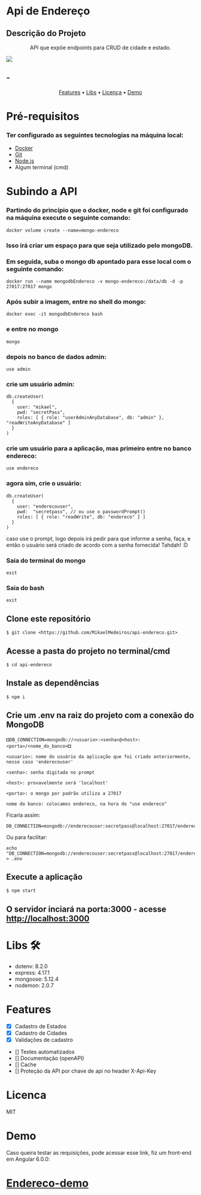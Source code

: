 # Api de Endereço
## Descrição do Projeto
<p align="center">API que expõe endpoints para CRUD de cidade e estado.</p>

<img src="https://img.shields.io/static/v1?label=API&message=Mikael&color=73459c1&style=for-the-badge&logo=ghost"/>

## - 

<p align="center">
 <a href="#Features">Features</a> •
 <a href="#Libs">Libs</a> • 
 <a href="#Licenca">Licença</a> •
 <a href="#Demo">Demo</a> 
</p>

# Pré-requisitos
### Ter configurado as seguintes tecnologias na máquina local:
- [Docker](https://www.docker.com/) 
- [Git](https://git-scm.com)
- [Node.js](https://nodejs.org/en/)
- Algum terminal (cmd)

# Subindo a API

### Partindo do princípio que o docker, node e git foi configurado na máquina execute o seguinte comando: 

```
docker volume create --name=mongo-endereco
```

### Isso irá criar um espaço para que seja utilizado pelo mongoDB.

### Em seguida, suba o mongo db apontado para esse local com o seguinte comando: 
```
docker run --name mongodbEndereco -v mongo-endereco:/data/db -d -p 27017:27017 mongo
```

### Após subir a imagem, entre no shell do mongo: 
```
docker exec -it mongodbEndereco bash
```

### e entre no mongo
```
mongo
```

### depois no banco de dados admin: 
```
use admin
```
### crie um usuário admin: 
```
db.createUser(
  {
    user: "mikael",
    pwd: "secretPass",
    roles: [ { role: "userAdminAnyDatabase", db: "admin" }, "readWriteAnyDatabase" ]
  }
)
```
### crie um usuário para a aplicação, mas primeiro entre no banco endereco: 
```
use endereco
```
### agora sim, crie o usuário:
```
db.createUser(
  {
    user: "enderecouser",
    pwd:  "secretpass", // ou use o passwordPrompt()
    roles: [ { role: "readWrite", db: "endereco" } ]
  }
)
```
caso use o prompt, logo depois irá pedir para que informe a senha, faça, e então o usuário será criado de acordo com a senha fornecida! Tahdah! :D

### Saia do terminal do mongo
```
exit
```
### Saia do bash 
```
exit
```

## Clone este repositório
```
$ git clone <https://github.com/MikaelMedeiros/api-endereco.git>
```

## Acesse a pasta do projeto no terminal/cmd
```
$ cd api-endereco
```
## Instale as dependências
```
$ npm i
```

## Crie um .env na raiz do projeto com a conexão do MongoDB
◘`DB_CONNECTION=mongodb://<usuario>:<senha>@<host>:<porta>/<nome_do_banco>`◘

`<usuario>: nome do usuário da aplicação que foi criado anteriormente, nesse caso 'enderecouser'`

`<senha>: senha digitada no prompt`

`<host>: provavelmente será 'localhost'`

`<porta>: o mongo por padrão utiliza a 27017`

`nome do banco: colocamos endereco, na hora do "use endereco"`

Ficaria assim:
```
DB_CONNECTION=mongodb://enderecouser:secretpass@localhost:27017/endereco
```
Ou para facilitar: 
```
echo "DB_CONNECTION=mongodb://enderecouser:secretpass@localhost:27017/endereco" > .env
```
## Execute a aplicação
```
$ npm start
```

## O servidor inciará na porta:3000 - acesse <http://localhost:3000> 


# Libs 🛠

- dotenv: 8.2.0
- express: 4.17.1
- mongoose: 5.12.4
- nodemon: 2.0.7

# Features

- [x] Cadastro de Estados
- [x] Cadastro de Cidades
- [x] Validações de cadastro 
- [] Testes automatizados
- [] Documentação (openAPI)
- [] Cache
- [] Proteção da API por chave de api no header X-Api-Key

# Licenca
  MIT

# Demo
  Caso queira testar as requisições, pode acessar esse link, fiz um front-end em Angular 6.0.0:
  # [Endereco-demo](https://mikaelmedeiros.github.io/demo-endereco/)